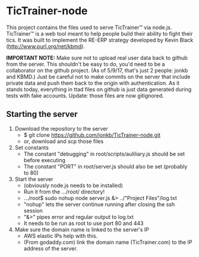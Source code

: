 # TicTrainer-node

This project contains the files used to serve TicTrainer™ via node.js. TicTrainer™ is a web tool meant to help people build their ability to fight their tics. It was built to implement the RE-ERP strategy developed by Kevin Black (http://www.purl.org/net/kbmd).

**IMPORTANT NOTE:** Make sure not to upload real user data back to github from the server. This shouldn't be easy to do, you'd need to be a collaborator on the github project. (As of 5/9/17, that's just 2 people: jonkb and KBMD.) Just be careful not to make commits on the server that include private data and push them back to the origin with authentication. As it stands today, everything in ttad files on github is just data generated during tests with fake accounts. Update: those files are now gitignored.

## Starting the server
1. Download the repository to the server
	- $ git clone https://github.com/jonkb/TicTrainer-node.git
	- or, download and scp those files
2. Set constants
	- The constant "debugging" in root/scripts/auliliary.js should be set before executing
	- The constant "PORT" in root/server.js should also be set (probably to 80)
3. Start the server
	- (obviously node.js needs to be installed)
	- Run it from the .../root/ directory!
	- .../root$ sudo nohup node server.js &> ../"Project Files"/log.txt
	- "nohup" lets the server continue running after closing the ssh session
	- "&>" pipes error and regular output to log.txt
	- It needs to be run as root to use port 80 and 443
4. Make sure the domain name is linked to the server's IP
	- AWS elastic IPs help with this.
	- (From godaddy.com) link the domain name (TicTrainer.com) to the IP address of the server. 
